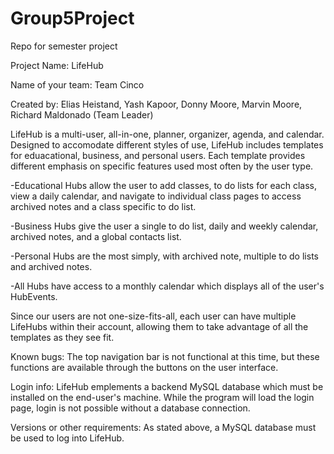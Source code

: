 # Group5Project
Repo for semester project

Project Name: LifeHub

Name of your team: Team Cinco

Created by: Elias Heistand, Yash Kapoor, Donny Moore, Marvin Moore, Richard Maldonado (Team Leader)

LifeHub is a multi-user, all-in-one, planner, organizer, agenda, and calendar. Designed to accomodate different styles of use, LifeHub includes templates for eduacational, business, and personal users. Each template provides different emphasis on specific features used most often by the user type. 

-Educational Hubs allow the user to add classes, to do lists for each class, view a daily calendar, and navigate to individual class pages to access archived notes and a class specific to do list.

-Business Hubs give the user a single to do list, daily and weekly calendar, archived notes, and a global contacts list.

-Personal Hubs are the most simply, with archived note, multiple to do lists and archived notes.

-All Hubs have access to a monthly calendar which displays all of the user's HubEvents. 

Since our users are not one-size-fits-all, each user can have multiple LifeHubs within their account, allowing them to take advantage of all the templates as they see fit.  

Known bugs: The top navigation bar is not functional at this time, but these functions are available through the buttons on the user interface.

Login info: LifeHub emplements a backend MySQL database which must be installed on the end-user's machine. While the program will load the login page, login is not possible without a database connection.

Versions or other requirements: As stated above, a MySQL database must be used to log into LifeHub.
